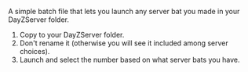 A simple batch file that lets you launch any server bat you made in your DayZServer folder.

1) Copy to your DayZServer folder.
2) Don't rename it (otherwise you will see it included among server choices).
3) Launch and select the number based on what server bats you have.
